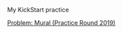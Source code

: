 My KickStart practice

[Problem: Mural (Practice Round 2019)](https://github.com/szilvias/Kick-Start-Mural-Practice-Round-2019-/blob/master/Mural%20(Practice%20Round%202019).md#kick-start-problem-mural-practice-round-2019)

